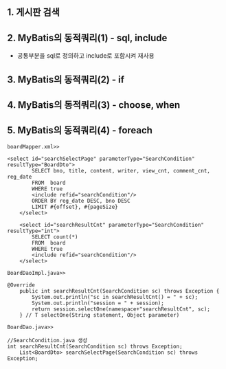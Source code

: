 ## 1. 게시판 검색

## 2. MyBatis의 동적쿼리(1) - sql, include
- 공통부분을 sql로 정의하고 include로 포함시켜 재사용

## 3. MyBatis의 동적쿼리(2) - if

## 4. MyBatis의 동적쿼리(3) - choose, when

## 5. MyBatis의 동적쿼리(4) - foreach

```
boardMapper.xml>>

<select id="searchSelectPage" parameterType="SearchCondition" resultType="BoardDto">
        SELECT bno, title, content, writer, view_cnt, comment_cnt, reg_date
        FROM  board
        WHERE true
        <include refid="searchCondition"/>
        ORDER BY reg_date DESC, bno DESC
        LIMIT #{offset}, #{pageSize}
    </select>

    <select id="searchResultCnt" parameterType="SearchCondition" resultType="int">
        SELECT count(*)
        FROM  board
        WHERE true
        <include refid="searchCondition"/>
    </select>
```

```
BoardDaoImpl.java>>

@Override
    public int searchResultCnt(SearchCondition sc) throws Exception {
        System.out.println("sc in searchResultCnt() = " + sc);
        System.out.println("session = " + session);
        return session.selectOne(namespace+"searchResultCnt", sc);
    } // T selectOne(String statement, Object parameter)
```
```
BoardDao.java>>

//SearchCondition.java 생성
int searchResultCnt(SearchCondition sc) throws Exception;
    List<BoardDto> searchSelectPage(SearchCondition sc) throws Exception;
```